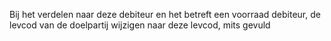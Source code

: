 Bij het verdelen naar deze debiteur en het betreft een voorraad debiteur, de levcod van de doelpartij wijzigen naar deze levcod, mits gevuld